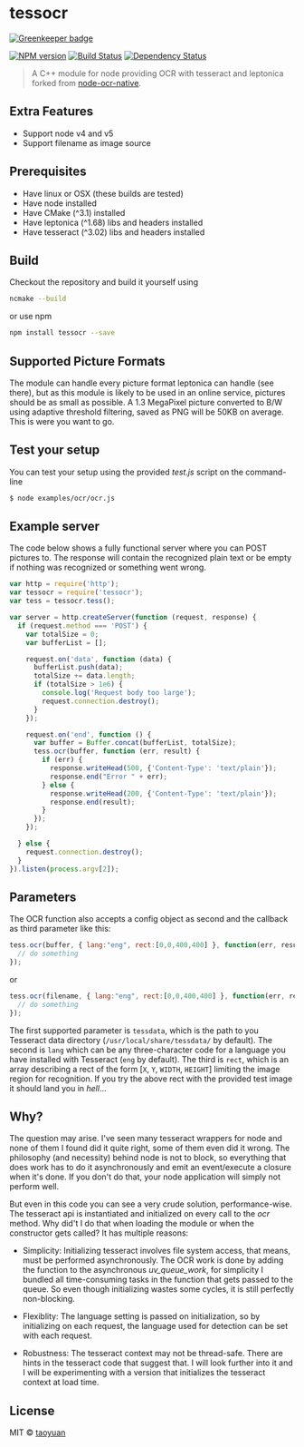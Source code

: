 # tessocr

[![Greenkeeper badge](https://badges.greenkeeper.io/taoyuan/tessocr.svg)](https://greenkeeper.io/)

[![NPM version][npm-image]][npm-url] [![Build Status][travis-image]][travis-url] [![Dependency Status][daviddm-image]][daviddm-url]

> A C++ module for node providing OCR with tesseract and leptonica forked from [node-ocr-native](https://github.com/mdelete/node-ocr-native).

## Extra Features 

 * Support node v4 and v5
 * Support filename as image source

## Prerequisites

 * Have linux or OSX (these builds are tested)
 * Have node installed
 * Have CMake (^3.1) installed
 * Have leptonica (^1.68) libs and headers installed
 * Have tesseract (^3.02) libs and headers installed

## Build

Checkout the repository and build it yourself using

```sh
ncmake --build
```
    
or use npm

```sh
npm install tessocr --save
```

## Supported Picture Formats


The module can handle every picture format leptonica can handle (see there), but as this module is likely to be used in an online service, pictures should be as small as possible. A 1.3 MegaPixel picture converted to B/W using adaptive threshold filtering, saved as PNG will be 50KB on average. This is were you want to go.

## Test your setup


You can test your setup using the provided *test.js* script on the command-line

```sh
$ node examples/ocr/ocr.js
```

## Example server

The code below shows a fully functional server where you can POST pictures to. The response will contain the recognized plain text or be empty if nothing was recognized or something went wrong.

```js
var http = require('http');
var tessocr = require('tessocr');
var tess = tessocr.tess();

var server = http.createServer(function (request, response) {
  if (request.method === 'POST') {
    var totalSize = 0;
    var bufferList = [];

    request.on('data', function (data) {
      bufferList.push(data);
      totalSize += data.length;
      if (totalSize > 1e6) {
        console.log('Request body too large');
        request.connection.destroy();
      }
    });

    request.on('end', function () {
      var buffer = Buffer.concat(bufferList, totalSize);
      tess.ocr(buffer, function (err, result) {
        if (err) {
          response.writeHead(500, {'Content-Type': 'text/plain'});
          response.end("Error " + err);
        } else {
          response.writeHead(200, {'Content-Type': 'text/plain'});
          response.end(result);
        }
      });
    });

  } else {
    request.connection.destroy();
  }
}).listen(process.argv[2]);
```
    
Parameters
----------
    
The OCR function also accepts a config object as second and the callback as third parameter like this:

```js
tess.ocr(buffer, { lang:"eng", rect:[0,0,400,400] }, function(err, result) {
  // do something
});
```

or 

```js
tess.ocr(filename, { lang:"eng", rect:[0,0,400,400] }, function(err, result) {
  // do something
});
```
    
The first supported parameter is `tessdata`, which is the path to you Tesseract data directory (`/usr/local/share/tessdata/` by default). The second is `lang` which can be any three-character code for a language you have installed with Tesseract (`eng` by default). The third is `rect`, which is an array describing a rect of the form [`X`, `Y`, `WIDTH`, `HEIGHT`] limiting the image region for recognition. If you try the above rect with the provided test image it should land you in *hell*...

Why?
----

The question may arise. I've seen many tesseract wrappers for node and none of them I found did it quite right, some of them even did it wrong. The philosophy (and necessity) behind node is not to block, so everything that does work has to do it asynchronously and emit an event/execute a closure when it's done. If you don't do that, your node application will simply not perform well.

But even in this code you can see a very crude solution, performance-wise. The tesseract api is instantiated and initialized on every call to the *ocr* method. Why did't I do that when loading the module or when the constructor gets called? It has multiple reasons:

 * Simplicity: Initializing tesseract involves file system access, that means, must be performed asynchronously. The OCR work is done by adding the function to the asynchronous *uv_queue_work*, for simplicity I bundled all time-consuming tasks in the function that gets passed to the queue. So even though initializing wastes some cycles, it is still perfectly non-blocking.

 * Flexiblity: The language setting is passed on initialization, so by initializing on each request, the language used for detection can be set with each request.

 * Robustness: The tesseract context may not be thread-safe. There are hints in the tesseract code that suggest that. I will look further into it and I will be experimenting with a version that initializes the tesseract context at load time.


## License

MIT © [taoyuan]()

[npm-image]: https://badge.fury.io/js/tessocr.svg
[npm-url]: https://npmjs.org/package/tessocr
[travis-image]: https://travis-ci.org/taoyuan/tessocr.svg?branch=master
[travis-url]: https://travis-ci.org/taoyuan/tessocr
[daviddm-image]: https://david-dm.org/taoyuan/tessocr.svg?theme=shields.io
[daviddm-url]: https://david-dm.org/taoyuan/tessocr
